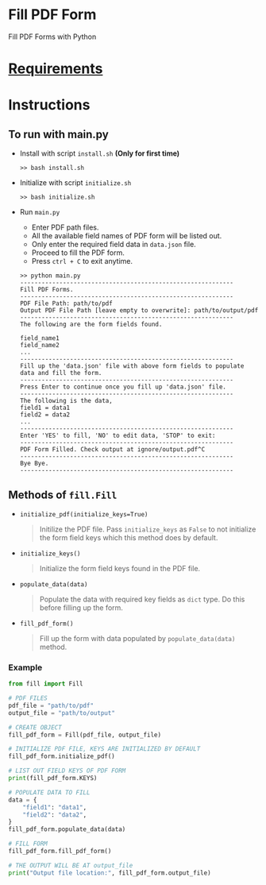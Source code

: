 # Fill PDF Form
Fill PDF Forms with Python

# [Requirements](requirements.txt)

# Instructions
## To run with main.py 

- Install with script `install.sh` **(Only for first time)**

    ``` 
    >> bash install.sh
    ```

- Initialize with script `initialize.sh`

    ```
    >> bash initialize.sh
    ```

- Run `main.py`

    - Enter PDF path files.
    - All the available field names of PDF form will be listed out.
    - Only enter the required field data in `data.json` file.
    - Proceed to fill the PDF form.
    - Press `ctrl + C` to exit anytime.
    

    ```
    >> python main.py
    ------------------------------------------------------------
    Fill PDF Forms.
    ------------------------------------------------------------
    PDF File Path: path/to/pdf
    Output PDF File Path [leave empty to overwrite]: path/to/output/pdf
    ------------------------------------------------------------
    The following are the form fields found.

    field_name1
    field_name2
    ...
    ------------------------------------------------------------
    Fill up the 'data.json' file with above form fields to populate data and fill the form.
    ------------------------------------------------------------
    Press Enter to continue once you fill up 'data.json' file.
    ------------------------------------------------------------
    The following is the data,
    field1 = data1
    field2 = data2
    ...
    ------------------------------------------------------------
    Enter 'YES' to fill, 'NO' to edit data, 'STOP' to exit:
    ------------------------------------------------------------
    PDF Form Filled. Check output at ignore/output.pdf^C
    ------------------------------------------------------------
    Bye Bye.
    ------------------------------------------------------------
    ```
 
 ## Methods of `fill.Fill`

- `initialize_pdf(initialize_keys=True)`
    > Initilize the PDF file. Pass `initialize_keys` as `False` to not initialize the form field keys which this method does by default.
- `initialize_keys()`
    > Initialize the form field keys found in the PDF file.
- `populate_data(data)`
    > Populate the data with required key fields as `dict` type. Do this before filling up the form.
- `fill_pdf_form()`
    > Fill up the form with data populated by `populate_data(data)` method.

### Example
```python
from fill import Fill

# PDF FILES
pdf_file = "path/to/pdf"
output_file = "path/to/output"

# CREATE OBJECT
fill_pdf_form = Fill(pdf_file, output_file)

# INITIALIZE PDF FILE, KEYS ARE INITIALIZED BY DEFAULT
fill_pdf_form.initialize_pdf()

# LIST OUT FIELD KEYS OF PDF FORM
print(fill_pdf_form.KEYS)

# POPULATE DATA TO FILL
data = {
    "field1": "data1",
    "field2": "data2",
}
fill_pdf_form.populate_data(data)

# FILL FORM
fill_pdf_form.fill_pdf_form()

# THE OUTPUT WILL BE AT output_file
print("Output file location:", fill_pdf_form.output_file)
```
